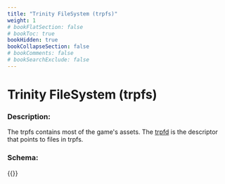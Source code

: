 ```yaml
---
title: "Trinity FileSystem (trpfs)"
weight: 1
# bookFlatSection: false
# bookToc: true
bookHidden: true
bookCollapseSection: false
# bookComments: false
# bookSearchExclude: false
---
```

# Trinity FileSystem (trpfs)

### Description:

The trpfs contains most of the game's assets. The [trpfd](../trpfd) is the descriptor that points to files in trpfs.

### Schema:

{{<github repo="pkZukan/PokeDocs" file="/SV/Flatbuffers/filesystem/trpfs.fbs" lang="ts">}}

